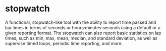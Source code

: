 # stopwatch
A functional, stopwatch-like tool with the ability to report time passed and lap times in terms of seconds or hours:minutes:seconds using a default or a given reporting format. The stopwatch can also report basic statistics on lap times, such as min, max, mean, median, and standard deviation, as well as supervise timed loops, periodic time reporting, and more.
